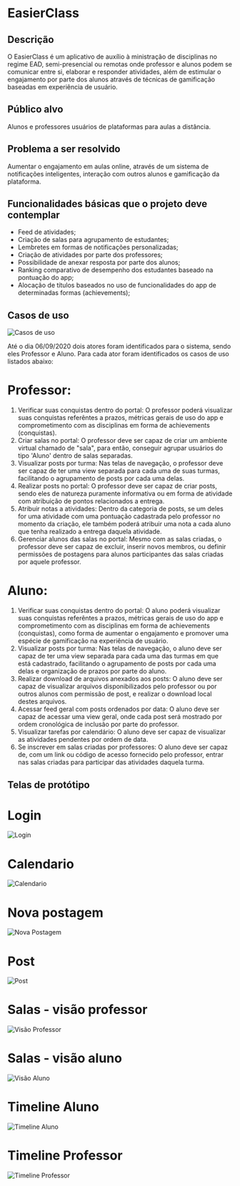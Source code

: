 # EasierClass

## Descrição
O EasierClass é um aplicativo de auxílio à ministração de disciplinas no regime EAD, semi-presencial ou remotas onde professor e alunos podem se comunicar entre si, elaborar e responder atividades, além de estimular o engajamento por parte dos alunos através de técnicas de gamificação baseadas em experiência de usuário.

## Público alvo
Alunos e professores usuários de plataformas para aulas a distância.

## Problema a ser resolvido
Aumentar o engajamento em aulas online, através de um sistema de notificações inteligentes, interação com outros alunos e gamificação da plataforma.

## Funcionalidades básicas que o projeto deve contemplar
- Feed de atividades;
- Criação de salas para agrupamento de estudantes;
- Lembretes em formas de notificações personalizadas;
- Criação de atividades por parte dos professores;
- Possibilidade de anexar resposta por parte dos alunos;
- Ranking comparativo de desempenho dos estudantes baseado na pontuação do app;
- Alocação de títulos baseados no uso de funcionalidades do app de determinadas formas (achievements);

## Casos de uso
![Casos de uso](https://github.com/magnoazneto/easierclass/blob/master/files/EasierClass_UseCases.png)

Até o dia 06/09/2020 dois atores foram identificados para o sistema, sendo eles Professor e Aluno. Para cada ator foram identificados os casos de uso listados abaixo:

# Professor:
1. Verificar suas conquistas dentro do portal:
    O professor poderá visualizar suas conquistas referêntes a prazos, métricas gerais de uso do app e comprometimento com as disciplinas em forma de achievements (conquistas).
2. Criar salas no portal:
    O professor deve ser capaz de criar um ambiente virtual chamado de "sala", para então, conseguir agrupar usuários do tipo 'Aluno' dentro de salas separadas.
3. Visualizar posts por turma:
    Nas telas de navegação, o professor deve ser capaz de ter uma view separada para cada uma de suas turmas, facilitando o agrupamento de posts por cada uma delas.
4. Realizar posts no portal:
    O professor deve ser capaz de criar posts, sendo eles de natureza puramente informativa ou em forma de atividade com atribuição de pontos relacionados a entrega.
5. Atribuir notas a atividades:
    Dentro da categoria de posts, se um deles for uma atividade com uma pontuação cadastrada pelo professor no momento da criação, ele também poderá atribuir uma nota a cada aluno que tenha realizado a entrega daquela atividade.
6. Gerenciar alunos das salas no portal:
    Mesmo com as salas criadas, o professor deve ser capaz de excluir, inserir novos membros, ou definir permissões de postagens para alunos participantes das salas criadas por aquele professor.

# Aluno:
1. Verificar suas conquistas dentro do portal:
    O aluno poderá visualizar suas conquistas referêntes a prazos, métricas gerais de uso do app e comprometimento com as disciplinas em forma de achievements (conquistas), como forma de aumentar o engajamento e promover uma espécie de gamificação na experiência de usuário.
2. Visualizar posts por turma:
    Nas telas de navegação, o aluno deve ser capaz de ter uma view separada para cada uma das turmas em que está cadastrado, facilitando o agrupamento de posts por cada uma delas e organização de prazos por parte do aluno.
3. Realizar download de arquivos anexados aos posts:
    O aluno deve ser capaz de visualizar arquivos disponibilizados pelo professor ou por outros alunos com permissão de post, e realizar o download local destes arquivos.
4. Acessar feed geral com posts ordenados por data:
    O aluno deve ser capaz de acessar uma view geral, onde cada post será mostrado por ordem cronológica de inclusão por parte do professor.
5. Visualizar tarefas por calendário:
    O aluno deve ser capaz de visualizar as atividades pendentes por ordem de data.
6. Se inscrever em salas criadas por professores:
    O aluno deve ser capaz de, com um link ou código de acesso fornecido pelo professor, entrar nas salas criadas para participar das atividades daquela turma.

## Telas de protótipo

# Login
![Login](https://github.com/magnoazneto/easierclass/blob/master/files/EasierClass_login.jpeg)

# Calendario
![Calendario](https://github.com/magnoazneto/easierclass/blob/master/files/EasierClass_Calendario.jpeg)

# Nova postagem
![Nova Postagem](https://github.com/magnoazneto/easierclass/blob/master/files/EasierClass_nova_postagem.jpeg)

# Post
![Post](https://github.com/magnoazneto/easierclass/blob/master/files/EasierClass_post.jpeg)

# Salas - visão professor
![Visão Professor](https://github.com/magnoazneto/easierclass/blob/master/files/EasierClass_prof_salas.jpeg)

# Salas - visão aluno
![Visão Aluno](https://github.com/magnoazneto/easierclass/blob/master/files/EasierClass_alunos_salas.jpeg)

# Timeline Aluno
![Timeline Aluno](https://github.com/magnoazneto/easierclass/blob/master/files/EasierClass_timeline.jpeg)

# Timeline Professor
![Timeline Professor](https://github.com/magnoazneto/easierclass/blob/master/files/EasierClass_timeline.jpeg)


